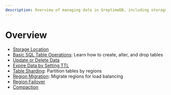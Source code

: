 ```yaml
---
description: Overview of managing data in GreptimeDB, including storage location, basic SQL table operations, data updates, TTL policies, table sharding, region migration, region failover, and compaction.
---
```


# Overview

* [Storage Location](/user-guide/concepts/storage-location.md)
* [Basic SQL Table Operations](basic-table-operations.md): Learn how to create, alter, and drop tables
* [Update or Delete Data](/user-guide/manage-data/overview.md)
* [Expire Data by Setting TTL](/user-guide/manage-data/overview.md#manage-data-retention-with-ttl-policies)
* [Table Sharding](table-sharding.md): Partition tables by regions
* [Region Migration](region-migration.md): Migrate regions for load balancing
* [Region Failover](/user-guide/administration/manage-data/region-failover.md)
* [Compaction](compaction.md)
